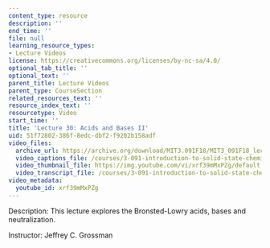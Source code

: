 ```yaml
---
content_type: resource
description: ''
end_time: ''
file: null
learning_resource_types:
- Lecture Videos
license: https://creativecommons.org/licenses/by-nc-sa/4.0/
optional_tab_title: ''
optional_text: ''
parent_title: Lecture Videos
parent_type: CourseSection
related_resources_text: ''
resource_index_text: ''
resourcetype: Video
start_time: ''
title: 'Lecture 30: Acids and Bases II'
uid: 51f72802-386f-8edc-dbf2-f9202b158adf
video_files:
  archive_url: https://archive.org/download/MIT3.091F18/MIT3_091F18_lec30_300k.mp4
  video_captions_file: /courses/3-091-introduction-to-solid-state-chemistry-fall-2018/xrf39mMxPZg_captions.webvtt
  video_thumbnail_file: https://img.youtube.com/vi/xrf39mMxPZg/default.jpg
  video_transcript_file: /courses/3-091-introduction-to-solid-state-chemistry-fall-2018/xrf39mMxPZg_transcript.pdf
video_metadata:
  youtube_id: xrf39mMxPZg
---
```


Description: This lecture explores the Bronsted-Lowry acids, bases and neutralization.

Instructor: Jeffrey C. Grossman

